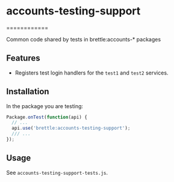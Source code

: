 # accounts-testing-support
============

Common code shared by tests in brettle:accounts-* packages

## Features

- Registers test login handlers for the `test1` and `test2` services.

## Installation

In the package you are testing:

```javascript
Package.onTest(function(api) {
  // ...
  api.use('brettle:accounts-testing-support');
  /// ...
});
```

## Usage

See `accounts-testing-support-tests.js`.
